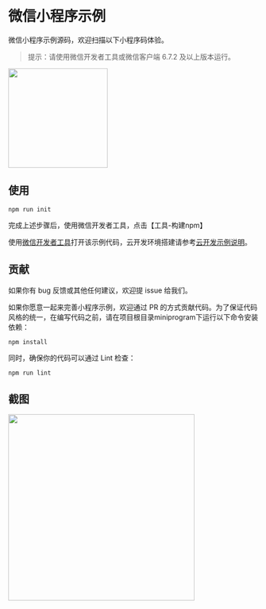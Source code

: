 # 微信小程序示例
微信小程序示例源码，欢迎扫描以下小程序码体验。

> 提示：请使用微信开发者工具或微信客户端 6.7.2 及以上版本运行。

<img width="200" src="https://res.wx.qq.com/op_res/QqOF7ydl0dkpq-orpebXL-gBspr08VjoFOFGrWvKF9IULLhfT9XhnsSKlvc0gI8d">

## 使用

```
npm run init
```
完成上述步骤后，使用微信开发者工具，点击【工具-构建npm】

使用[微信开发者工具](https://developers.weixin.qq.com/miniprogram/dev/devtools/download.html)打开该示例代码，云开发环境搭建请参考[云开发示例说明](https://github.com/wechat-miniprogram/miniprogram-demo/blob/master/miniprogram/page/cloud/README.md)。


## 贡献

如果你有 bug 反馈或其他任何建议，欢迎提 issue 给我们。

如果你愿意一起来完善小程序示例，欢迎通过 PR 的方式贡献代码。为了保证代码风格的统一，在编写代码之前，请在项目根目录miniprogram下运行以下命令安装依赖：

```
npm install
```
同时，确保你的代码可以通过 Lint 检查：
```
npm run lint
```

## 截图

<img width="375" src="https://res.wx.qq.com/op_res/0_vsSii5DaG-1hoXcqmBCT_tPShgSPKi3_FBVuVj1tu1ZdZD8lwYNrSQm3mdswI2">